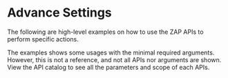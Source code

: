 <a name="results"></a>Advance Settings
=========================================

The following are high-level examples on how to use the ZAP APIs to perform specific actions.

<aside class="notice">
The examples shows some usages with the minimal required arguments. However, this is not a reference, and not all APIs 
nor arguments are shown. View the API catalog to see all the parameters and scope of each APIs.
</aside>

